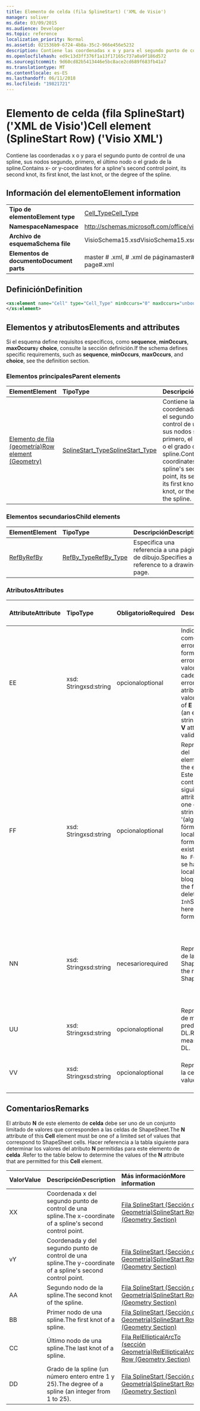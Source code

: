 ```yaml
---
title: Elemento de celda (fila SplineStart) ('XML de Visio')
manager: soliver
ms.date: 03/09/2015
ms.audience: Developer
ms.topic: reference
localization_priority: Normal
ms.assetid: 021536b9-6724-4b8a-35c2-966e456e5232
description: Contiene las coordenadas x o y para el segundo punto de control de una spline, sus nodos segundo, primero, el último nodo o el grado de la spline.
ms.openlocfilehash: ed9c13d3ff376f1a13f17165c737a0a9f186d572
ms.sourcegitcommit: 9d60cd82b5413446e5bc8ace2cd689f683fb41a7
ms.translationtype: MT
ms.contentlocale: es-ES
ms.lasthandoff: 06/11/2018
ms.locfileid: "19821721"
---
```

# <a name="cell-element-splinestart-row-visio-xml"></a><span data-ttu-id="ac55f-103">Elemento de celda (fila SplineStart) ('XML de Visio')</span><span class="sxs-lookup"><span data-stu-id="ac55f-103">Cell element (SplineStart Row) ('Visio XML')</span></span>

<span data-ttu-id="ac55f-104">Contiene las coordenadas x o y para el segundo punto de control de una spline, sus nodos segundo, primero, el último nodo o el grado de la spline.</span><span class="sxs-lookup"><span data-stu-id="ac55f-104">Contains x- or y-coordinates for a spline's second control point, its second knot, its first knot, the last knot, or the degree of the spline.</span></span>
  
## <a name="element-information"></a><span data-ttu-id="ac55f-105">Información del elemento</span><span class="sxs-lookup"><span data-stu-id="ac55f-105">Element information</span></span>

|||
|:-----|:-----|
|<span data-ttu-id="ac55f-106">**Tipo de elemento**</span><span class="sxs-lookup"><span data-stu-id="ac55f-106">**Element type**</span></span> <br/> |[<span data-ttu-id="ac55f-107">Cell_Type</span><span class="sxs-lookup"><span data-stu-id="ac55f-107">Cell_Type</span></span>](cell_type-complextypevisio-xml.md) <br/> |
|<span data-ttu-id="ac55f-108">**Namespace**</span><span class="sxs-lookup"><span data-stu-id="ac55f-108">**Namespace**</span></span> <br/> |http://schemas.microsoft.com/office/visio/2012/main  <br/> |
|<span data-ttu-id="ac55f-109">**Archivo de esquema**</span><span class="sxs-lookup"><span data-stu-id="ac55f-109">**Schema file**</span></span> <br/> |<span data-ttu-id="ac55f-110">VisioSchema15.xsd</span><span class="sxs-lookup"><span data-stu-id="ac55f-110">VisioSchema15.xsd</span></span>  <br/> |
|<span data-ttu-id="ac55f-111">**Elementos de documento**</span><span class="sxs-lookup"><span data-stu-id="ac55f-111">**Document parts**</span></span> <br/> |<span data-ttu-id="ac55f-112">master # .xml, # .xml de página</span><span class="sxs-lookup"><span data-stu-id="ac55f-112">master#.xml, page#.xml</span></span>  <br/> |
   
## <a name="definition"></a><span data-ttu-id="ac55f-113">Definición</span><span class="sxs-lookup"><span data-stu-id="ac55f-113">Definition</span></span>

```XML
<xs:element name="Cell" type="Cell_Type" minOccurs="0" maxOccurs="unbounded" >
</xs:element>
```

## <a name="elements-and-attributes"></a><span data-ttu-id="ac55f-114">Elementos y atributos</span><span class="sxs-lookup"><span data-stu-id="ac55f-114">Elements and attributes</span></span>

<span data-ttu-id="ac55f-115">Si el esquema define requisitos específicos, como **sequence**, **minOccurs**, **maxOccurs**y **choice**, consulte la sección definición.</span><span class="sxs-lookup"><span data-stu-id="ac55f-115">If the schema defines specific requirements, such as **sequence**, **minOccurs**, **maxOccurs**, and **choice**, see the definition section.</span></span> 
  
### <a name="parent-elements"></a><span data-ttu-id="ac55f-116">Elementos principales</span><span class="sxs-lookup"><span data-stu-id="ac55f-116">Parent elements</span></span>

|<span data-ttu-id="ac55f-117">**Element**</span><span class="sxs-lookup"><span data-stu-id="ac55f-117">**Element**</span></span>|<span data-ttu-id="ac55f-118">**Tipo**</span><span class="sxs-lookup"><span data-stu-id="ac55f-118">**Type**</span></span>|<span data-ttu-id="ac55f-119">**Descripción**</span><span class="sxs-lookup"><span data-stu-id="ac55f-119">**Description**</span></span>|
|:-----|:-----|:-----|
|[<span data-ttu-id="ac55f-120">Elemento de fila (geometría)</span><span class="sxs-lookup"><span data-stu-id="ac55f-120">Row element (Geometry)</span></span>](row-element-geometry-sectionvisio-xml.md) <br/> |[<span data-ttu-id="ac55f-121">SplineStart_Type</span><span class="sxs-lookup"><span data-stu-id="ac55f-121">SplineStart_Type</span></span>](splinestart_type-complextypevisio-xml.md) <br/> |<span data-ttu-id="ac55f-122">Contiene las coordenadas x o y para el segundo punto de control de una spline, sus nodos segundo, primero, el último nodo o el grado de la spline.</span><span class="sxs-lookup"><span data-stu-id="ac55f-122">Contains x- or y-coordinates for a spline's second control point, its second knot, its first knot, the last knot, or the degree of the spline.</span></span>  <br/> |
   
### <a name="child-elements"></a><span data-ttu-id="ac55f-123">Elementos secundarios</span><span class="sxs-lookup"><span data-stu-id="ac55f-123">Child elements</span></span>

|<span data-ttu-id="ac55f-124">**Element**</span><span class="sxs-lookup"><span data-stu-id="ac55f-124">**Element**</span></span>|<span data-ttu-id="ac55f-125">**Tipo**</span><span class="sxs-lookup"><span data-stu-id="ac55f-125">**Type**</span></span>|<span data-ttu-id="ac55f-126">**Descripción**</span><span class="sxs-lookup"><span data-stu-id="ac55f-126">**Description**</span></span>|
|:-----|:-----|:-----|
|[<span data-ttu-id="ac55f-127">RefBy</span><span class="sxs-lookup"><span data-stu-id="ac55f-127">RefBy</span></span>](refby-element-cell_type-complextypevisio-xml.md) <br/> |[<span data-ttu-id="ac55f-128">RefBy_Type</span><span class="sxs-lookup"><span data-stu-id="ac55f-128">RefBy_Type</span></span>](refby_type-complextypevisio-xml.md) <br/> |<span data-ttu-id="ac55f-129">Especifica una referencia a una página de dibujo.</span><span class="sxs-lookup"><span data-stu-id="ac55f-129">Specifies a reference to a drawing page.</span></span>  <br/> |
   
### <a name="attributes"></a><span data-ttu-id="ac55f-130">Atributos</span><span class="sxs-lookup"><span data-stu-id="ac55f-130">Attributes</span></span>

|<span data-ttu-id="ac55f-131">**Attribute**</span><span class="sxs-lookup"><span data-stu-id="ac55f-131">**Attribute**</span></span>|<span data-ttu-id="ac55f-132">**Tipo**</span><span class="sxs-lookup"><span data-stu-id="ac55f-132">**Type**</span></span>|<span data-ttu-id="ac55f-133">**Obligatorio**</span><span class="sxs-lookup"><span data-stu-id="ac55f-133">**Required**</span></span>|<span data-ttu-id="ac55f-134">**Descripción**</span><span class="sxs-lookup"><span data-stu-id="ac55f-134">**Description**</span></span>|<span data-ttu-id="ac55f-135">**Valores posibles**</span><span class="sxs-lookup"><span data-stu-id="ac55f-135">**Possible values**</span></span>|
|:-----|:-----|:-----|:-----|:-----|
|<span data-ttu-id="ac55f-136">E</span><span class="sxs-lookup"><span data-stu-id="ac55f-136">E</span></span>  <br/> |<span data-ttu-id="ac55f-137">xsd: String</span><span class="sxs-lookup"><span data-stu-id="ac55f-137">xsd:string</span></span>  <br/> |<span data-ttu-id="ac55f-138">opcional</span><span class="sxs-lookup"><span data-stu-id="ac55f-138">optional</span></span>  <br/> |<span data-ttu-id="ac55f-139">Indica que la fórmula da como resultado un error.</span><span class="sxs-lookup"><span data-stu-id="ac55f-139">Indicates that the formula evaluates to an error.</span></span> <span data-ttu-id="ac55f-140">El valor de **E** es el valor actual (una cadena de mensaje de error); el valor del atributo **V** es el último valor válido.</span><span class="sxs-lookup"><span data-stu-id="ac55f-140">The value of **E** is the current value (an error message string); the value of the **V** attribute is the last valid value.</span></span>  <br/> |<span data-ttu-id="ac55f-141">Una cadena de mensaje de error.</span><span class="sxs-lookup"><span data-stu-id="ac55f-141">An error message string.</span></span>  <br/> |
|<span data-ttu-id="ac55f-142">F</span><span class="sxs-lookup"><span data-stu-id="ac55f-142">F</span></span>  <br/> |<span data-ttu-id="ac55f-143">xsd: String</span><span class="sxs-lookup"><span data-stu-id="ac55f-143">xsd:string</span></span>  <br/> |<span data-ttu-id="ac55f-144">opcional</span><span class="sxs-lookup"><span data-stu-id="ac55f-144">optional</span></span>  <br/> | <span data-ttu-id="ac55f-145">Representa la fórmula del elemento.</span><span class="sxs-lookup"><span data-stu-id="ac55f-145">Represents the element's formula.</span></span> <span data-ttu-id="ac55f-146">Este atributo puede contener uno de las siguientes cadenas:</span><span class="sxs-lookup"><span data-stu-id="ac55f-146">This attribute can contain one of the following strings:</span></span>  <br/>  <span data-ttu-id="ac55f-147">'(algunos fórmula)' Si la fórmula existe localmente</span><span class="sxs-lookup"><span data-stu-id="ac55f-147">'(some formula)' if the formula exists locally</span></span>  <br/>  <span data-ttu-id="ac55f-148">`No Formula`Si la fórmula se ha eliminado localmente o bloqueada</span><span class="sxs-lookup"><span data-stu-id="ac55f-148">`No Formula` if the formula is locally deleted or blocked</span></span>  <br/>  <span data-ttu-id="ac55f-149">`Inh`Si la fórmula es heredada.</span><span class="sxs-lookup"><span data-stu-id="ac55f-149">`Inh` if the formula is inherited.</span></span>  <br/> |<span data-ttu-id="ac55f-150">Una fórmula.</span><span class="sxs-lookup"><span data-stu-id="ac55f-150">A formula.</span></span>  <br/> |
|<span data-ttu-id="ac55f-151">N</span><span class="sxs-lookup"><span data-stu-id="ac55f-151">N</span></span>  <br/> |<span data-ttu-id="ac55f-152">xsd: String</span><span class="sxs-lookup"><span data-stu-id="ac55f-152">xsd:string</span></span>  <br/> |<span data-ttu-id="ac55f-153">necesario</span><span class="sxs-lookup"><span data-stu-id="ac55f-153">required</span></span>  <br/> |<span data-ttu-id="ac55f-154">Representa el nombre de la celda ShapeSheet.</span><span class="sxs-lookup"><span data-stu-id="ac55f-154">Represents the name of the ShapeSheet cell.</span></span>  <br/> |<span data-ttu-id="ac55f-155">El nombre de la celda ShapeSheet.</span><span class="sxs-lookup"><span data-stu-id="ac55f-155">The name of the ShapeSheet cell.</span></span>  <br/> <span data-ttu-id="ac55f-156">Vea la sección comentarios que aparece a continuación.</span><span class="sxs-lookup"><span data-stu-id="ac55f-156">See the Remarks section below.</span></span>  <br/> |
|<span data-ttu-id="ac55f-157">U</span><span class="sxs-lookup"><span data-stu-id="ac55f-157">U</span></span>  <br/> |<span data-ttu-id="ac55f-158">xsd: String</span><span class="sxs-lookup"><span data-stu-id="ac55f-158">xsd:string</span></span>  <br/> |<span data-ttu-id="ac55f-159">opcional</span><span class="sxs-lookup"><span data-stu-id="ac55f-159">optional</span></span>  <br/> |<span data-ttu-id="ac55f-160">Representa una unidad de medida, el valor predeterminado es DL.</span><span class="sxs-lookup"><span data-stu-id="ac55f-160">Represents a unit of measure The default is DL.</span></span>  <br/> |<span data-ttu-id="ac55f-161">Las unidades de la celda.</span><span class="sxs-lookup"><span data-stu-id="ac55f-161">The units of the cell.</span></span>  <br/> |
|<span data-ttu-id="ac55f-162">V</span><span class="sxs-lookup"><span data-stu-id="ac55f-162">V</span></span>  <br/> |<span data-ttu-id="ac55f-163">xsd: String</span><span class="sxs-lookup"><span data-stu-id="ac55f-163">xsd:string</span></span>  <br/> |<span data-ttu-id="ac55f-164">opcional</span><span class="sxs-lookup"><span data-stu-id="ac55f-164">optional</span></span>  <br/> |<span data-ttu-id="ac55f-165">Representa el valor de la celda.</span><span class="sxs-lookup"><span data-stu-id="ac55f-165">Represents the value of the cell.</span></span>  <br/> |<span data-ttu-id="ac55f-166">El valor de la celda ShapeSheet.</span><span class="sxs-lookup"><span data-stu-id="ac55f-166">The value of the ShapeSheet cell.</span></span>  <br/> |
   
## <a name="remarks"></a><span data-ttu-id="ac55f-167">Comentarios</span><span class="sxs-lookup"><span data-stu-id="ac55f-167">Remarks</span></span>

<span data-ttu-id="ac55f-168">El atributo **N** de este elemento de **celda** debe ser uno de un conjunto limitado de valores que corresponden a las celdas de ShapeSheet.</span><span class="sxs-lookup"><span data-stu-id="ac55f-168">The **N** attribute of this **Cell** element must be one of a limited set of values that correspond to ShapeSheet cells.</span></span> <span data-ttu-id="ac55f-169">Hacer referencia a la tabla siguiente para determinar los valores del atributo **N** permitidas para este elemento de **celda** .</span><span class="sxs-lookup"><span data-stu-id="ac55f-169">Refer to the table below to determine the values of the **N** attribute that are permitted for this **Cell** element.</span></span> 
  
|<span data-ttu-id="ac55f-170">**Valor**</span><span class="sxs-lookup"><span data-stu-id="ac55f-170">**Value**</span></span>|<span data-ttu-id="ac55f-171">**Descripción**</span><span class="sxs-lookup"><span data-stu-id="ac55f-171">**Description**</span></span>|<span data-ttu-id="ac55f-172">**Más información**</span><span class="sxs-lookup"><span data-stu-id="ac55f-172">**More information**</span></span>|
|:-----|:-----|:-----|
|<span data-ttu-id="ac55f-173">X</span><span class="sxs-lookup"><span data-stu-id="ac55f-173">X</span></span>  <br/> |<span data-ttu-id="ac55f-174">Coordenada x del segundo punto de control de una spline.</span><span class="sxs-lookup"><span data-stu-id="ac55f-174">The x-coordinate of a spline's second control point.</span></span>  <br/> |[<span data-ttu-id="ac55f-175">Fila SplineStart (Sección de Geometría)</span><span class="sxs-lookup"><span data-stu-id="ac55f-175">SplineStart Row (Geometry Section)</span></span>](splinestart-row-geometry-section.md) <br/> |
|<span data-ttu-id="ac55f-176">v</span><span class="sxs-lookup"><span data-stu-id="ac55f-176">Y</span></span>  <br/> |<span data-ttu-id="ac55f-177">Coordenada y del segundo punto de control de una spline.</span><span class="sxs-lookup"><span data-stu-id="ac55f-177">The y-coordinate of a spline's second control point.</span></span>  <br/> |[<span data-ttu-id="ac55f-178">Fila SplineStart (Sección de Geometría)</span><span class="sxs-lookup"><span data-stu-id="ac55f-178">SplineStart Row (Geometry Section)</span></span>](splinestart-row-geometry-section.md) <br/> |
|<span data-ttu-id="ac55f-179">A</span><span class="sxs-lookup"><span data-stu-id="ac55f-179">A</span></span>  <br/> |<span data-ttu-id="ac55f-180">Segundo nodo de la spline.</span><span class="sxs-lookup"><span data-stu-id="ac55f-180">The second knot of the spline.</span></span>  <br/> |[<span data-ttu-id="ac55f-181">Fila SplineStart (Sección de Geometría)</span><span class="sxs-lookup"><span data-stu-id="ac55f-181">SplineStart Row (Geometry Section)</span></span>](splinestart-row-geometry-section.md) <br/> |
|<span data-ttu-id="ac55f-182">B</span><span class="sxs-lookup"><span data-stu-id="ac55f-182">B</span></span>  <br/> |<span data-ttu-id="ac55f-183">Primer nodo de una spline.</span><span class="sxs-lookup"><span data-stu-id="ac55f-183">The first knot of a spline.</span></span>  <br/> |[<span data-ttu-id="ac55f-184">Fila SplineStart (Sección de Geometría)</span><span class="sxs-lookup"><span data-stu-id="ac55f-184">SplineStart Row (Geometry Section)</span></span>](splinestart-row-geometry-section.md) <br/> |
|<span data-ttu-id="ac55f-185">C</span><span class="sxs-lookup"><span data-stu-id="ac55f-185">C</span></span>  <br/> |<span data-ttu-id="ac55f-186">Último nodo de una spline.</span><span class="sxs-lookup"><span data-stu-id="ac55f-186">The last knot of a spline.</span></span>  <br/> |[<span data-ttu-id="ac55f-187">Fila RelEllipticalArcTo (sección Geometría)</span><span class="sxs-lookup"><span data-stu-id="ac55f-187">RelEllipticalArcTo Row (Geometry Section)</span></span>](splinestart-row-geometry-section.md) <br/> |
|<span data-ttu-id="ac55f-188">D</span><span class="sxs-lookup"><span data-stu-id="ac55f-188">D</span></span>  <br/> |<span data-ttu-id="ac55f-189">Grado de la spline (un número entero entre 1 y 25).</span><span class="sxs-lookup"><span data-stu-id="ac55f-189">The degree of a spline (an integer from 1 to 25).</span></span>  <br/> |[<span data-ttu-id="ac55f-190">Fila SplineStart (Sección de Geometría)</span><span class="sxs-lookup"><span data-stu-id="ac55f-190">SplineStart Row (Geometry Section)</span></span>](splinestart-row-geometry-section.md) <br/> |
   

